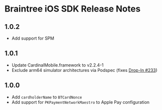 # Braintree iOS SDK Release Notes

## 1.0.2
* Add support for SPM

## 1.0.1
* Update CardinalMobile.framework to v2.2.4-1
* Exclude arm64 simulator architectures via Podspec (fixes [Drop-In #233](https://github.com/braintree/braintree-ios-drop-in/issues/233))

## 1.0.0
* Add `cardholderName` to `BTCardNonce`
* Add support for `PKPaymentNetworkMaestro` to Apple Pay configuration

